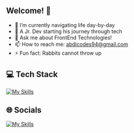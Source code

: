 ## Welcome! 👋


- 🔭 I’m currently navigating life day-by-day
- 🌱 A Jr. Dev starting his journey through tech
- 💬 Ask me about FrontEnd Technologies!
- 📫 How to reach me: abdicodes94@gmail.com
- ⚡ Fun fact: Rabbits cannot throw up

## 💻 Tech Stack
[![My Skills](https://skillicons.dev/icons?i=js,html,css,react,next,angular,vue,bootstrap,github,materialui,netlify,nodejs,redux,vscode)](https://skillicons.dev)

## 🌐 Socials
[![My Skills](https://skillicons.dev/icons?i=linkedin)](https://www.linkedin.com/in/abs0604/)

